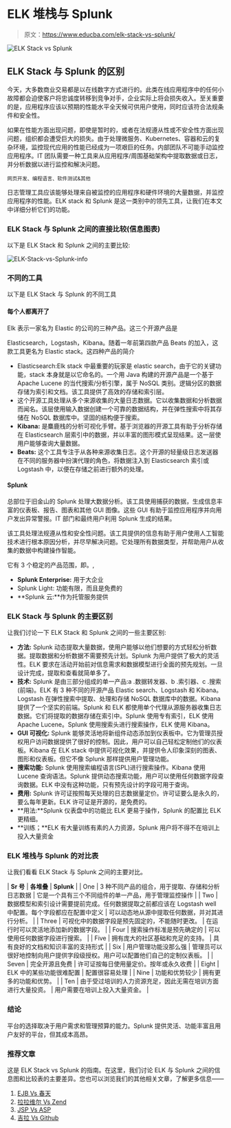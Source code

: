 # ELK 堆栈与 Splunk

> 原文：<https://www.educba.com/elk-stack-vs-splunk/>

![ELK Stack vs Splunk](img/0a79db80cd9ad170772beb2b8a6e0fcf.png)



## ELK Stack 与 Splunk 的区别

今天，大多数商业交易都是以在线数字方式进行的。此类在线应用程序中的任何小故障都会迫使客户将忠诚度转移到竞争对手，企业实际上将会损失收入。至关重要的是，应用程序应该以预期的性能水平全天候可供用户使用，同时应该符合法规条件和安全性。

如果在性能方面出现问题，即使是暂时的，或者在法规遵从性或不安全性方面出现问题，组织都会遭受巨大的损失。由于处理微服务、Kubernetes、容器和云的复杂环境，监控现代应用的性能已经成为一项艰巨的任务。内部团队不可能手动监控应用程序。IT 团队需要一种工具来从应用程序/周围基础架构中提取数据或日志，并分析数据以进行监控和解决问题。

<small>网页开发、编程语言、软件测试&其他</small>

日志管理工具应该能够处理来自被监控的应用程序和硬件环境的大量数据，并监控应用程序的性能。ELK stack 和 Splunk 是这一类别中的领先工具，让我们在本文中详细分析它们的功能。

### ELK Stack 与 Splunk 之间的直接比较(信息图表)

以下是 ELK Stack 和 Splunk 之间的主要比较:

![ELK-Stack-vs-Splunk-info](img/7148ee13b37a0d2e7d811fa7186aa405.png)



### 不同的工具

以下是 ELK Stack 与 Splunk 的不同工具

#### 每个人都离开了

Elk 表示一家名为 Elastic 的公司的三种产品。这三个开源产品是

Elasticsearch，Logstash，Kibana。随着一年前第四款产品 Beats 的加入，这款工具更名为 Elastic stack。这四种产品的简介

*   Elasticsearch:Elk stack 中最重要的玩家是 elastic search，由于它的关键功能，stack 本身就是以它命名的。一个用 Java 构建的开源产品是一个基于 Apache Lucene 的当代搜索/分析引擎，属于 NoSQL 类别。逻辑分区的数据存储为索引和文档。该工具提供了高效的存储和索引层。
*   这个开源工具处理从多个来源收集的大量日志数据。它以收集数据和分析数据而闻名。该层使用输入数据创建一个可靠的数据结构，并在弹性搜索中将其存储在 NoSQL 数据库中。坚固的结构便于搜索。
*   **Kibana:** 是麋鹿栈的分析可视化手臂。基于浏览器的开源工具有助于分析存储在 Elasticsearch 层索引中的数据，并以丰富的图形模式呈现结果。这一层使用户能够查询大量数据。
*   **Beats:** 这个工具专注于从各种来源收集日志。这个开源的轻量级日志发送器在不同的服务器中扮演代理的角色，将数据注入到 Elasticsearch 索引或 Logstash 中，以便在存储之前进行额外的处理。

#### Splunk

总部位于旧金山的 Splunk 处理大数据分析。该工具使用捕获的数据，生成信息丰富的仪表板、报告、图表和其他 GUI 图像。这些 GUI 有助于监控应用程序并向用户发出异常警报。IT 部门和最终用户利用 Splunk 生成的结果。

该工具处理法规遵从性和安全性问题。该工具提供的信息有助于用户使用人工智能技术进行根本原因分析，并尽早解决问题。它处理所有数据类型，并帮助用户从收集的数据中构建操作智能。

它有 3 个稳定的产品范围，即。,

*   **Splunk Enterprise:** 用于大企业
*   Splunk Light: 功能有限，而且是免费的
*   **Splunk 云:**作为托管服务提供

### ELK Stack 与 Splunk 的主要区别

让我们讨论一下 ELK Stack 和 Splunk 之间的一些主要区别:

*   **方法:** Splunk 动态提取大量数据，使用户能够以他们想要的方式轻松分析数据。提取数据和分析数据不需要预先计划。Splunk 为用户提供了极大的灵活性。ELK 要求在活动开始前对信息需求和数据模型进行全面的预先规划。一旦设计完成，提取和查看就简单多了。
*   **技术:** Splunk 是由三部分组成的单一产品:a .数据转发器、b .索引器、c .搜索(前端)。ELK 有 3 种不同的开源产品 Elastic search、Logstash 和 Kibana。Logstash 在弹性搜索中提取、处理和存储 NoSQL 数据库中的数据。Kibana 提供了一个坚实的前端。Splunk 和 ELK 都使用单个代理从源服务器收集日志数据。它们将提取的数据存储在索引中。Splunk 使用专有索引，ELK 使用 Apache Lucene。Splunk 使用搜索头进行搜索操作，ELK 使用 Kibana。
*   **GUI 可视化:** Splunk 能够灵活地将新组件动态添加到仪表板中。它为管理员授权用户访问数据提供了很好的控制。因此，用户可以自己轻松定制他们的仪表板。Kibana 在 ELK stack 中提供可视化效果，并提供令人印象深刻的图表、图形和仪表板。但它不像 Splunk 那样提供用户管理功能。
*   **搜索功能:** Splunk 使用搜索编程语言(SPL)进行搜索操作。Kibana 使用 Lucene 查询语法。Splunk 提供动态搜索功能，用户可以使用任何数据字段查询数据。ELK 中没有这种功能，只有预先设计的字段可用于查询。
*   **费用:** Splunk 许可证按照每天处理的日志数据量定价。许可证要么是永久的，要么每年更新。ELK 许可证是开源的，是免费的。
*   **用法:**Splunk 仪表盘中的功能比 ELK 更易于操作，Splunk 的配置比 ELK 更精细。
*   **训练；**ELK 有大量训练有素的人力资源，Splunk 用户将不得不在培训上投入大量资金

### ELK 堆栈与 Splunk 的对比表

让我们看看 ELK Stack 与 Splunk 之间的主要对比。

| **Sr 号** | **各堆叠** | **Splunk** |
| One | 3 种不同产品的组合，用于提取、存储和分析日志数据 | 它是一个具有三个不同组件的单一产品，用于管理监控操作 |
| Two | 数据模型和索引设计需要提前完成。任何数据提取之前都应该在 Logstash well 中配置。每个字段都应在配置中定义 | 可以动态地从源中提取任何数据，并对其进行分析。 |
| Three | 可视化中的数据字段是预先固定的，不能随时更改。 | 在运行时可以灵活地添加新的数据字段。 |
| Four | 搜索操作标准是预先确定的 | 可以使用任何数据字段进行搜索。 |
| Five | 拥有庞大的社区基础和充足的支持。 | 具有良好的文档和知识丰富的支持形式 |
| Six | 用户管理功能没那么强 | 管理员可以很好地控制向用户提供字段级授权。用户可以配置他们自己的定制仪表板。 |
| Seven | 完全开源且免费 | 许可证按每日使用量定价。按年或永久收费 |
| Eight | ELK 中的某些功能很难配置 | 配置很容易处理 |
| Nine | 功能和优势较少 | 拥有更多的功能和优势。 |
| Ten | 由于受过培训的人力资源充足，因此无需在培训方面进行大量投资。 | 用户需要在培训上投入大量资金。 |

### 结论

平台的选择取决于用户需求和管理预算的能力。Splunk 提供灵活、功能丰富且用户友好的平台，但其成本高昂。

### 推荐文章

这是 ELK Stack vs Splunk 的指南。在这里，我们讨论 ELK 与 Splunk 之间的信息图和比较表的主要差异。您也可以浏览我们的其他相关文章，了解更多信息——

1.  [EJB Vs 春天](https://www.educba.com/ejb-vs-spring/?source=leftnav)
2.  [拉拉维尔 Vs Zend](https://www.educba.com/laravel-vs-zend/?source=leftnav)
3.  [JSP Vs ASP](https://www.educba.com/jsp-vs-asp/?source=leftnav)
4.  [吉拉 Vs Github](https://www.educba.com/jira-vs-github/?source=leftnav)





